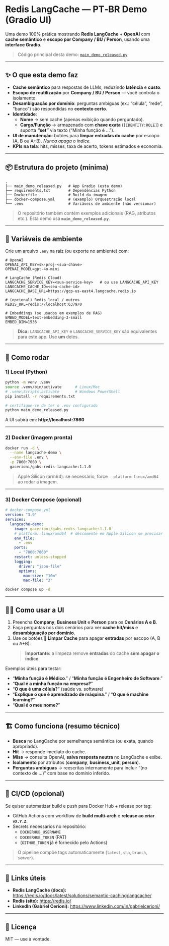 # Redis LangCache — PT‑BR Demo (Gradio UI)

Uma demo 100% prática mostrando **Redis LangCache** + **OpenAI** com **cache semântico** e **escopo por Company / BU / Person**, usando uma **interface Gradio**.

> Código principal desta demo: [`main_demo_released.py`](https://github.com/Redislabs-Solution-Architects/redis-langcache-python-example/blob/main/main_demo_released.py)

---

## ✨ O que esta demo faz

- **Cache semântico** para respostas de LLMs, reduzindo **latência** e **custo**.
- **Escopo de reutilização** por **Company / BU / Person** — você controla o isolamento.
- **Desambiguação por domínio**: perguntas ambíguas (ex.: “célula”, “rede”, “banco”) são respondidas no **contexto certo**.
- **Identidade**:
  - **Nome** → sem cache (apenas exibição quando perguntado).
  - **Cargo/Função** → armazenado com **chave exata** (`[IDENTITY:ROLE]`) e suporta **“set”** via texto (“Minha função é …”).
- **UI de manutenção**: botões para **limpar entradas do cache** por escopo (A, B ou A+B). *Nunca apaga o índice.*
- **KPIs na tela**: hits, misses, taxa de acerto, tokens estimados e economia.

---

## 📦 Estrutura do projeto (mínima)

```
.
├── main_demo_released.py   # App Gradio (esta demo)
├── requirements.txt        # Dependências Python
├── Dockerfile              # Build da imagem
├── docker-compose.yml      # (exemplo) Orquestração local
└── .env                    # Variáveis de ambiente (não versionar)
```

> O repositório também contém exemplos adicionais (RAG, atributos etc.). Esta demo usa **`main_demo_released.py`**.

---

## 🔐 Variáveis de ambiente

Crie um arquivo `.env` na raiz (ou exporte no ambiente) com:

```env
# OpenAI
OPENAI_API_KEY=sk-proj-<sua-chave>
OPENAI_MODEL=gpt-4o-mini

# LangCache (Redis Cloud)
LANGCACHE_SERVICE_KEY=<sua-service-key>   # ou use LANGCACHE_API_KEY
LANGCACHE_CACHE_ID=<seu-cache-id>
LANGCACHE_BASE_URL=https://gcp-us-east4.langcache.redis.io

# (opcional) Redis local / outros
REDIS_URL=redis://localhost:6379/0

# Embeddings (se usados em exemplos de RAG)
EMBED_MODEL=text-embedding-3-small
EMBED_DIM=1536
```

> **Dica:** `LANGCACHE_API_KEY` e `LANGCACHE_SERVICE_KEY` são equivalentes para este app. Use **um** deles.

---

## 🚀 Como rodar

### 1) Local (Python)

```bash
python -m venv .venv
source .venv/bin/activate      # Linux/Mac
# .venv\Scripts\activate       # Windows PowerShell
pip install -r requirements.txt

# certifique-se de ter o .env configurado
python main_demo_released.py
```

A UI subirá em: **http://localhost:7860**

---

### 2) Docker (imagem pronta)

```bash
docker run -d \
  --name langcache-demo \
  --env-file .env \
  -p 7860:7860 \
  gacerioni/gabs-redis-langcache:1.1.0
```

> Apple Silicon (arm64): se necessário, force `--platform linux/amd64` ao rodar a imagem.

---

### 3) Docker Compose (opcional)

```yaml
# docker-compose.yml
version: "3.9"
services:
  langcache-demo:
    image: gacerioni/gabs-redis-langcache:1.1.0
    # platform: linux/amd64  # descomente em Apple Silicon se precisar
    env_file:
      - .env
    ports:
      - "7860:7860"
    restart: unless-stopped
    logging:
      driver: "json-file"
      options:
        max-size: "10m"
        max-file: "3"
```

```bash
docker compose up -d
```

---

## 🧑‍💻 Como usar a UI

1. Preencha **Company**, **Business Unit** e **Person** para os **Cenários A e B**.
2. Faça perguntas nos dois cenários para ver **cache hit/miss** e **desambiguação por domínio**.
3. Use os botões **🧹 Limpar Cache** para apagar **entradas** por escopo (A, B ou A+B).  
   > **Importante:** a limpeza remove **entradas** do cache **sem apagar o índice**.

Exemplos úteis para testar:

- “**Minha função é Médico**.” / “**Minha função é Engenheiro de Software**.”  
- “**Qual é a minha função na empresa?**”  
- “**O que é uma célula?**” (saúde vs. software)  
- “**Explique o que é aprendizado de máquina**.” / “**O que é machine learning?**”  
- “**Qual é o meu nome?**”

---

## 🏗️ Como funciona (resumo técnico)

- **Busca** no LangCache por semelhança semântica (ou exata, quando apropriado).  
- **Hit** → responde imediato do cache.  
- **Miss** → consulta OpenAI, **salva resposta neutra** no LangCache e exibe.  
- **Isolamento** por atributos (**company**, **business_unit**, **person**).  
- **Perguntas ambíguas** → reescritas internamente para incluir “(no contexto de …)” com base no domínio inferido.

---

## 🧪 CI/CD (opcional)

Se quiser automatizar build e push para Docker Hub + release por tag:
- GitHub Actions com workflow de **build multi‑arch** e **release ao criar `vX.Y.Z`**.
- Secrets necessários no repositório:
  - `DOCKERHUB_USERNAME`
  - `DOCKERHUB_TOKEN` (PAT)
  - (`GITHUB_TOKEN` já é fornecido pelo Actions)

> O pipeline compõe tags automaticamente (`latest`, `sha`, `branch`, `semver`).

---

## 🔗 Links úteis

- **Redis LangCache (docs):** https://redis.io/docs/latest/solutions/semantic-caching/langcache/  
- **Redis (site):** https://redis.io/  
- **LinkedIn (Gabriel Cerioni):** https://www.linkedin.com/in/gabrielcerioni/

---

## 📝 Licença

MIT — use à vontade.
